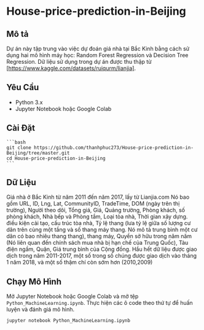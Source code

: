 # House-price-prediction-in-Beijing

## Mô tả

Dự án này tập trung vào việc dự đoán giá nhà tại Bắc Kinh bằng cách sử dụng hai mô hình máy học: Random Forest Regression và Decision Tree Regression. Dữ liệu sử dụng trong dự án được thu thập từ [https://www.kaggle.com/datasets/ruiqurm/lianjia].


## Yêu Cầu

- Python 3.x
- Jupyter Notebook hoặc Google Colab

## Cài Đặt

    ```bash
    git clone https://github.com/thanhphuc273/House-price-prediction-in-Beijing/tree/master.git
    cd House-price-prediction-in-Beijing
    ```
## Dữ Liệu

Giá nhà ở Bắc Kinh từ năm 2011 đến năm 2017, lấy từ Lianjia.com
Nó bao gồm URL, ID, Lng, Lat, CommunityID, TradeTime, DOM (ngày trên thị trường), Người theo dõi, Tổng giá, Giá, Quảng trường, Phòng khách, số phòng khách, Nhà bếp và Phòng tắm, Loại tòa nhà, Thời gian xây dựng. điều kiện cải tạo, cấu trúc tòa nhà, Tỷ lệ thang (lưa tỷ lệ giữa số lượng cư dân trên cùng một tầng và số thang máy thang. Nó mô tả trung bình một cư dân có bao nhiêu thang thang), thang máy, Quyền sở hữu trong năm năm (Nó liên quan đến chính sách mua nhà bị hạn chế của Trung Quốc), Tàu điện ngầm, Quận, Giá trung bình của Cộng đồng.
Hầu hết dữ liệu được giao dịch trong năm 2011-2017, một số trong số chúng được giao dịch vào tháng 1 năm 2018, và một số thậm chí còn sớm hơn (2010,2009)

## Chạy Mô Hình

Mở Jupyter Notebook hoặc Google Colab và mở tệp `Python_MachineLearning.ipynb`. Thực hiện các ô code theo thứ tự để huấn luyện và đánh giá mô hình.

```bash
jupyter notebook Python_MachineLearning.ipynb
